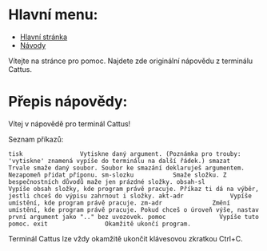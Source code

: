 # Hlavní menu:
* [Hlavní stránka](./index.html)
* [Návody](./návody.html)


Vítejte na stránce pro pomoc.
Najdete zde originální nápovědu z terminálu Cattus.

# Přepis nápovědy:
Vítej v nápovědě pro terminál Cattus!
    
Seznam příkazů:

`
tisk                Vytiskne daný argument.
                    (Poznámka pro trouby: 'vytiskne' znamená vypíše do terminálu na další řádek.)
smazat              Trvale smaže daný soubor. Soubor ke smazání deklaruješ argumentem.
                    Nezapomeň přidat příponu.
sm-slozku           Smaže složku. Z bespečnostních důvodů maže jen prázdné složky.
obsah-sl            Vypíše obsah složky, kde program právě pracuje.
                    Příkaz ti dá na výběr, jestli chceš do výpisu zahrnout i složky.
akt-adr             Vypíše umístění, kde program právě pracuje.
zm-adr              Změní umístění, kde program právě pracuje.
                    Pokud chceš o úroveň výše, nastav první argument jako ".." bez uvozovek.
pomoc               Vypíše tuto pomoc.
exit                Okamžitě ukončí program.
`

Terminál Cattus lze vždy okamžitě ukončit klávesovou zkratkou Ctrl+C.
